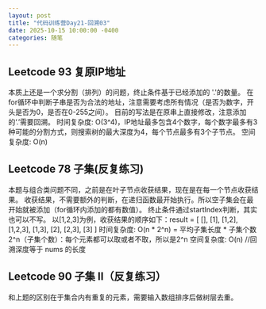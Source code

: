 ```yaml
---
layout: post
title: "代码训练营Day21-回溯03"
date: 2025-10-15 10:00:00 -0400
categories: 随笔
---
```


## Leetcode 93 复原IP地址
本质上还是一个求分割（排列）的问题，终止条件基于已经添加的 '.'的数量。
在for循环中判断子串是否为合法的地址，注意需要考虑所有情况（是否为数字，开头是否为0，是否在0-255之间）。
目前的写法是在原串上直接修改，注意添加的‘.’需要回溯。
时间复杂度: O(3^4)，IP地址最多包含4个数字，每个数字最多有3种可能的分割方式，则搜索树的最大深度为4，每个节点最多有3个子节点。
空间复杂度: O(n)

## Leetcode 78 子集(反复练习)
本题与组合类问题不同，之前是在叶子节点收获结果，现在是在每一个节点收获结果。
收获结果，不需要额外的判断，在递归函数最开始执行。所以空子集会在最开始就被添加（for循环内添加的都有数值）。
终止条件通过startIndex判断，其实也可以不写。
以[1,2,3]为例，收获结果的顺序如下：result = [ [], [1], [1,2], [1,2,3], [1,3], [2], [2,3], [3] ]
时间复杂度: O(n * 2^n) = 平均子集长度 * 子集个数
2^n（子集个数）：每个元素都可以取或者不取，所以是2^n
空间复杂度: O(n) //回溯深度等于 nums 的长度

## Leetcode 90 子集 II（反复练习）
和上题的区别在于集合内有重复的元素，需要输入数组排序后做树层去重。





